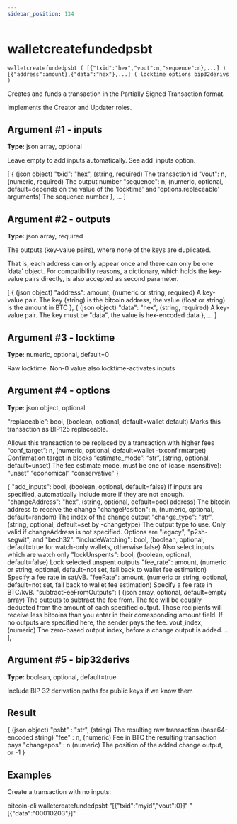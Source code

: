 ```yaml
---
sidebar_position: 134
---
```

# walletcreatefundedpsbt

`walletcreatefundedpsbt ( [{"txid":"hex","vout":n,"sequence":n},...] ) [{"address":amount},{"data":"hex"},...] ( locktime options bip32derivs )`

Creates and funds a transaction in the Partially Signed Transaction format.

Implements the Creator and Updater roles.

## Argument #1 - inputs

**Type:** json array, optional

Leave empty to add inputs automatically. See add\_inputs option.

[
  {                              (json object)
    "txid": "hex",               (string, required) The transaction id
    "vout": n,                   (numeric, required) The output number
    "sequence": n,               (numeric, optional, default=depends on the value of the 'locktime' and 'options.replaceable' arguments) The sequence number
  },
  ...
]

## Argument #2 - outputs

**Type:** json array, required

The outputs (key-value pairs), where none of the keys are duplicated.

That is, each address can only appear once and there can only be one ‘data’ object. For compatibility reasons, a dictionary, which holds the key-value pairs directly, is also accepted as second parameter.

[
  {                              (json object)
    "address": amount,           (numeric or string, required) A key-value pair. The key (string) is the bitcoin address, the value (float or string) is the amount in BTC
  },
  {                              (json object)
    "data": "hex",               (string, required) A key-value pair. The key must be "data", the value is hex-encoded data
  },
  ...
]

## Argument #3 - locktime

**Type:** numeric, optional, default=0

Raw locktime. Non-0 value also locktime-activates inputs

## Argument #4 - options

**Type:** json object, optional

“replaceable”: bool, (boolean, optional, default=wallet default) Marks this transaction as BIP125 replaceable.

Allows this transaction to be replaced by a transaction with higher fees “conf\_target”: n, (numeric, optional, default=wallet -txconfirmtarget) Confirmation target in blocks “estimate\_mode”: “str”, (string, optional, default=unset) The fee estimate mode, must be one of (case insensitive): “unset” “economical” “conservative” }

{
  "add_inputs": bool,            (boolean, optional, default=false) If inputs are specified, automatically include more if they are not enough.
  "changeAddress": "hex",        (string, optional, default=pool address) The bitcoin address to receive the change
  "changePosition": n,           (numeric, optional, default=random) The index of the change output
  "change_type": "str",          (string, optional, default=set by -changetype) The output type to use. Only valid if changeAddress is not specified. Options are "legacy", "p2sh-segwit", and "bech32".
  "includeWatching": bool,       (boolean, optional, default=true for watch-only wallets, otherwise false) Also select inputs which are watch only
  "lockUnspents": bool,          (boolean, optional, default=false) Lock selected unspent outputs
  "fee_rate": amount,            (numeric or string, optional, default=not set, fall back to wallet fee estimation) Specify a fee rate in sat/vB.
  "feeRate": amount,             (numeric or string, optional, default=not set, fall back to wallet fee estimation) Specify a fee rate in BTC/kvB.
  "subtractFeeFromOutputs": [    (json array, optional, default=empty array) The outputs to subtract the fee from.
                                 The fee will be equally deducted from the amount of each specified output.
                                 Those recipients will receive less bitcoins than you enter in their corresponding amount field.
                                 If no outputs are specified here, the sender pays the fee.
    vout_index,                  (numeric) The zero-based output index, before a change output is added.
    ...
  ],

## Argument #5 - bip32derivs

**Type:** boolean, optional, default=true

Include BIP 32 derivation paths for public keys if we know them

## Result

{                     (json object)
  "psbt" : "str",     (string) The resulting raw transaction (base64-encoded string)
  "fee" : n,          (numeric) Fee in BTC the resulting transaction pays
  "changepos" : n     (numeric) The position of the added change output, or -1
}

## Examples

Create a transaction with no inputs:

bitcoin-cli walletcreatefundedpsbt "[{\"txid\":\"myid\",\"vout\":0}]" "[{\"data\":\"00010203\"}]"